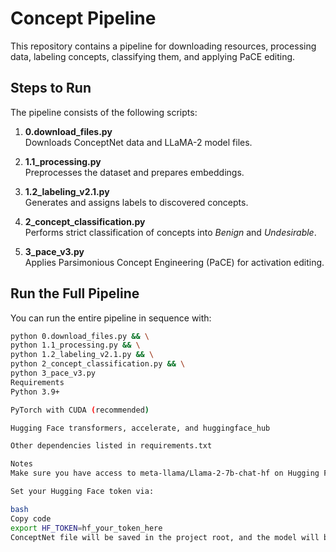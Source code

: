 # Concept Pipeline

This repository contains a pipeline for downloading resources, processing data, labeling concepts, classifying them, and applying PaCE editing.

## Steps to Run

The pipeline consists of the following scripts:

1. **0.download_files.py**  
   Downloads ConceptNet data and LLaMA-2 model files.

2. **1.1_processing.py**  
   Preprocesses the dataset and prepares embeddings.

3. **1.2_labeling_v2.1.py**  
   Generates and assigns labels to discovered concepts.

4. **2_concept_classification.py**  
   Performs strict classification of concepts into *Benign* and *Undesirable*.

5. **3_pace_v3.py**  
   Applies Parsimonious Concept Engineering (PaCE) for activation editing.

## Run the Full Pipeline

You can run the entire pipeline in sequence with:

```bash
python 0.download_files.py && \
python 1.1_processing.py && \
python 1.2_labeling_v2.1.py && \
python 2_concept_classification.py && \
python 3_pace_v3.py
Requirements
Python 3.9+

PyTorch with CUDA (recommended)

Hugging Face transformers, accelerate, and huggingface_hub

Other dependencies listed in requirements.txt

Notes
Make sure you have access to meta-llama/Llama-2-7b-chat-hf on Hugging Face.

Set your Hugging Face token via:

bash
Copy code
export HF_TOKEN=hf_your_token_here
ConceptNet file will be saved in the project root, and the model will be downloaded into ./llama2-7b-local.
